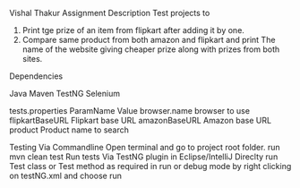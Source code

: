 Vishal Thakur Assignment
Description
Test projects to 
1. Print tge prize of an item from flipkart after adding it by one.
2. Compare same product from both amazon and flipkart and print The name of the website giving cheaper prize along with prizes from both sites.

Dependencies

Java
Maven
TestNG
Selenium

tests.properties
ParamName	Value
browser.name	browser to use
flipkartBaseURL  Flipkart base URL
amazonBaseURL Amazon base URL
product Product name to search

Testing
Via Commandline
Open terminal and go to project root folder.
run mvn clean test
Run tests Via TestNG plugin in Eclipse/IntelliJ
Direclty run Test class or Test method as required in run or debug mode by right clicking on testNG.xml and choose run
